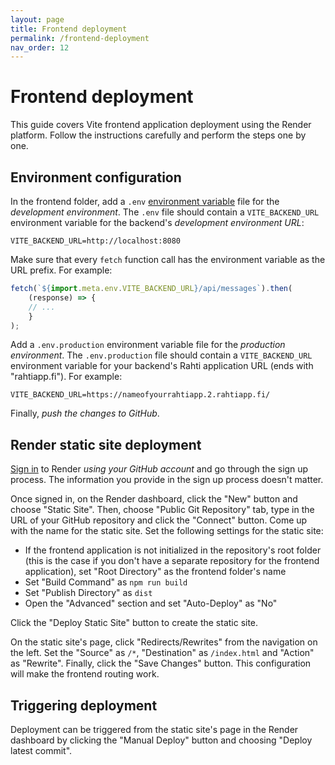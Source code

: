 ```yaml
---
layout: page
title: Frontend deployment
permalink: /frontend-deployment
nav_order: 12
---
```


# Frontend deployment

This guide covers Vite frontend application deployment using the Render platform. Follow the instructions carefully and perform the steps one by one.

## Environment configuration

In the frontend folder, add a `.env` [environment variable](https://vitejs.dev/guide/env-and-mode) file for the _development environment_. The `.env` file should contain a `VITE_BACKEND_URL` environment variable for the backend's _development environment URL_:

```
VITE_BACKEND_URL=http://localhost:8080
```

Make sure that every `fetch` function call has the environment variable as the URL prefix. For example:

```js
fetch(`${import.meta.env.VITE_BACKEND_URL}/api/messages`).then(
    (response) => {
    // ...
    }
);
```

Add a `.env.production` environment variable file for the _production environment_. The `.env.production` file should contain a `VITE_BACKEND_URL` environment variable for your backend's Rahti application URL (ends with "rahtiapp.fi"). For example:

```
VITE_BACKEND_URL=https://nameofyourrahtiapp.2.rahtiapp.fi/
```

Finally, _push the changes to GitHub_.

## Render static site deployment

[Sign in](https://dashboard.render.com/login) to Render _using your GitHub account_ and go through the sign up process. The information you provide in the sign up process doesn't matter.

Once signed in, on the Render dashboard, click the "New" button and choose "Static Site". Then, choose "Public Git Repository" tab, type in the URL of your GitHub repository and click the "Connect" button. Come up with the name for the static site. Set the following settings for the static site:

- If the frontend application is not initialized in the repository's root folder (this is the case if you don't have a separate repository for the frontend application), set "Root Directory" as the frontend folder's name
- Set "Build Command" as `npm run build`
- Set "Publish Directory" as `dist`
- Open the "Advanced" section and set "Auto-Deploy" as "No"

Click the "Deploy Static Site" button to create the static site.

On the static site's page, click "Redirects/Rewrites" from the navigation on the left. Set the "Source" as `/*`, "Destination" as `/index.html` and "Action" as "Rewrite". Finally, click the "Save Changes" button. This configuration will make the frontend routing work.

## Triggering deployment

Deployment can be triggered from the static site's page in the Render dashboard by clicking the "Manual Deploy" button and choosing "Deploy latest commit".
